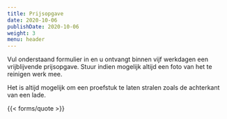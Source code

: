 ```yaml
---
title: Prijsopgave
date: 2020-10-06
publishDate: 2020-10-06
weight: 3
menu: header
---
```

Vul onderstaand formulier in en u ontvangt binnen vijf werkdagen een
vrijblijvende prijsopgave. Stuur indien mogelijk altijd een foto
van het te reinigen werk mee.

Het is altijd mogelijk om een proefstuk te laten stralen zoals de achterkant van een lade.

{{< forms/quote >}}
